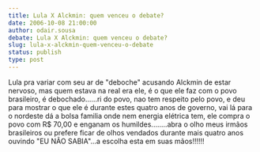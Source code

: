 ```yaml
---
title: Lula X Alckmin: quem venceu o debate?
date: 2006-10-08 21:00:00
author: odair.sousa
debate: Lula X Alckmin: quem venceu o debate?
slug: lula-x-alckmin-quem-venceu-o-debate
status: publish 
type: post
---
```


Lula pra variar com seu ar de "deboche" acusando Alckmin de estar nervoso, mas quem estava na real era ele, é o que ele faz com o povo brasileiro, é debochado......ri do povo, nao tem respeito pelo povo, e deu para mostrar o que ele é durante estes quatro anos de governo, vai lá para o nordeste dá a bolsa familia onde nem energia elétrica tem, ele compra o povo com R$ 70,00 e enganam os humildes........abra o olho meus irmãos brasileiros ou prefere ficar de olhos vendados durante mais quatro anos ouvindo "EU NÃO SABIA"...a escolha esta em suas mãos!!!!!!

